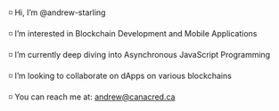  ◽  Hi, I’m @andrew-starling
 
 ◽  I’m interested in Blockchain Development and Mobile Applications

 ◽  I’m currently deep diving into Asynchronous JavaScript Programming

 ◽  I’m looking to collaborate on dApps on various blockchains

 ◽  You can reach me at: andrew@canacred.ca

<!---
andrew-starling/andrew-starling is a ✨ special ✨ repository because its `README.md` (this file) appears on your GitHub profile.
You can click the Preview link to take a look at your changes.
--->
